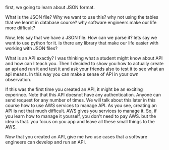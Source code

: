 first, we going to learn about JSON format. 

What is the JSON file? Why we want to use this? why not using the tables that we learnt in database course? why software engineers make our life more difficult?

Now, lets say that we have a JSON file. How can we parse it? lets say we want to use python for it. is there any library that make our life easier with working with JSON files?

What is an API exactly? 
I was thinking what a student might know about API and how can I teach you. Then I decided to show you how to actually create an api and run it and test it and ask your friends also to test it to see what an api means. In this way you can make a sense of API in your own observation.

<!-- create an API -->

If this was the first time you created an API, it might be an exciting experince.
Note that this API doesnot have any authentication. Anyone can send request for any number of times. We will talk about this later in this course how to use AWS services to manage API. As you see, creating an API is not that much difficult. AWS gives you services to manage it. So, if you learn how to manage it yourself, you don't need to pay AWS. but the idea is that. you focus on you app and leave all these small things to the AWS.

Now that you created an API, give me two use cases that a software engineere can develop and run an API.



